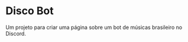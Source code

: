 # Disco Bot
Um projeto para criar uma página sobre um bot de músicas brasileiro no Discord. 

<div align="center">
  <img scr="https://user-images.githubusercontent.com/90160888/140089907-f0a91b24-a29f-4b13-8013-339373611ad8.png" widht="1000px" height="2130px"/>
</div>
